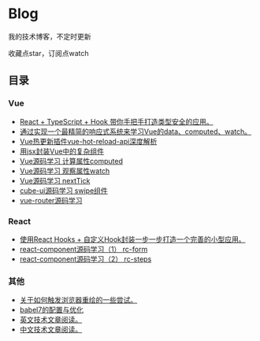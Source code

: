 # Blog
我的技术博客，不定时更新

收藏点star，订阅点watch

## 目录

### Vue
* [React + TypeScript + Hook 带你手把手打造类型安全的应用。](https://github.com/sl1673495/blogs/issues/21)
* [通过实现一个最精简的响应式系统来学习Vue的data、computed、watch。](https://github.com/sl1673495/blogs/issues/20)
* [Vue热更新插件vue-hot-reload-api深度解析](https://github.com/sl1673495/blogs/issues/19)
* [用jsx封装Vue中的复杂组件](https://github.com/sl1673495/blogs/issues/14)
* [Vue源码学习 计算属性computed](https://github.com/sl1673495/blogs/issues/8)
* [Vue源码学习 观察属性watch](https://github.com/sl1673495/blogs/issues/9)
* [Vue源码学习 nextTick](https://github.com/sl1673495/blogs/issues/11)
* [cube-ui源码学习 swipe组件](https://github.com/sl1673495/blogs/issues/10)
* [vue-router源码学习](https://github.com/sl1673495/blogs/issues/2)

### React
* [使用React Hooks + 自定义Hook封装一步一步打造一个完善的小型应用。](https://github.com/sl1673495/blogs/issues/16)
* [react-component源码学习（1） rc-form](https://github.com/sl1673495/blogs/issues/5)
* [react-component源码学习（2） rc-steps](https://github.com/sl1673495/blogs/issues/6)

### 其他
* [关于如何触发浏览器重绘的一些尝试。](https://github.com/sl1673495/blogs/issues/12)
* [babel7的配置与优化](https://github.com/sl1673495/blogs/issues/13)
* [英文技术文章阅读。](https://github.com/sl1673495/blogs/issues/15)
* [中文技术文章阅读。](https://github.com/sl1673495/blogs/issues/18)
